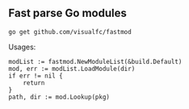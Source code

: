 ## Fast parse Go modules

	go get github.com/visualfc/fastmod
	
Usages:

	modList := fastmod.NewModuleList(&build.Default)
	mod, err := modList.LoadModule(dir)
	if err != nil {
		return
	}
	path, dir := mod.Lookup(pkg)